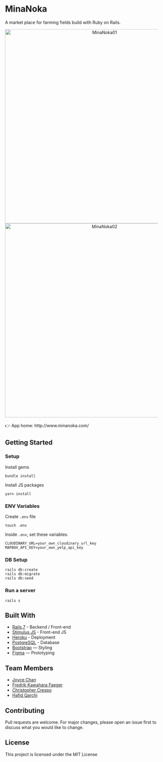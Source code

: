 # MinaNoka

A market place for farming fields build with Ruby on Rails.

<div align="center">
<img width="640" alt="MinaNoka01" src="https://user-images.githubusercontent.com/109743083/205652232-4f0849ea-2e06-439e-816b-da0ffdad27b5.png">
<img width="640" alt="MinaNoka02" src="https://user-images.githubusercontent.com/109743083/205652316-7d2d4d03-de16-4fa3-9653-a298cfc90afe.png">
</div>

<br>
👉 App home: http://www.minanoka.com/
<br>

## Getting Started
### Setup

Install gems
```
bundle install
```
Install JS packages
```
yarn install
```

### ENV Variables
Create `.env` file
```
touch .env
```
Inside `.env`, set these variables.
```
CLOUDINARY_URL=your_own_cloudinary_url_key
MAPBOX_API_KEY=your_own_yelp_api_key
```

### DB Setup
```
rails db:create
rails db:migrate
rails db:seed
```

### Run a server
```
rails s
```

## Built With
- [Rails 7](https://guides.rubyonrails.org/) - Backend / Front-end
- [Stimulus JS](https://stimulus.hotwired.dev/) - Front-end JS
- [Heroku](https://heroku.com/) - Deployment
- [PostgreSQL](https://www.postgresql.org/) - Database
- [Bootstrap](https://getbootstrap.com/) — Styling
- [Figma](https://www.figma.com) — Prototyping

## Team Members
- [Joyce Chan](https://www.linkedin.com/in/joycehwchan/)
- [Fredrik Kawahara Faeger](https://www.linkedin.com/in/fredfaeger/)
- [Christopher Crespo](https://www.linkedin.com/in/christopher-crespo-374533240/)
- [Hafid Qarchi](https://www.linkedin.com/in/hafid-qa/)

## Contributing
Pull requests are welcome. For major changes, please open an issue first to discuss what you would like to change.

## License
This project is licensed under the MIT License

